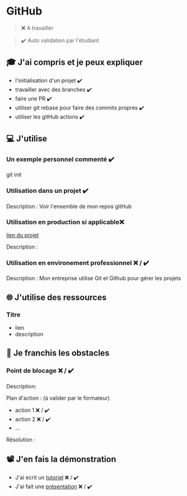 # GitHub

> ❌ A travailler

> ✔️ Auto validation par l'étudiant

## 🎓 J'ai compris et je peux expliquer

- l'initialisation d'un projet  ✔️
- travailler avec des branches ✔️
- faire une PR  ✔️
- utiliser git rebase pour faire des commits propres  ✔️
- utiliser les gitHub actions ✔️

## 💻 J'utilise

### Un exemple personnel commenté ✔️

git init

### Utilisation dans un projet  ✔️

Description : Voir l'ensemble de mon repos gitHub 

### Utilisation en production si applicable❌ 

[lien du projet](...)

Description :

### Utilisation en environement professionnel ❌ / ✔️

Description : Mon entreprise utilise Git et Github pour gérer les projets

## 🌐 J'utilise des ressources

### Titre

- lien
- description

## 🚧 Je franchis les obstacles

### Point de blocage ❌ / ✔️

Description:

Plan d'action : (à valider par le formateur)

- action 1 ❌ / ✔️
- action 2 ❌ / ✔️
- ...

Résolution :

## 📽️ J'en fais la démonstration

- J'ai ecrit un [tutoriel](...) ❌ / ✔️
- J'ai fait une [présentation](...) ❌ / ✔️

